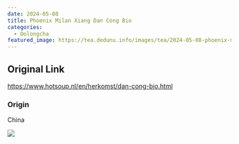 ```yaml
---
date: 2024-05-08
title: Phoenix Milan Xiang Dan Cong Bio
categories:
  - Oolongcha
featured_image: https://tea.dedunu.info/images/tea/2024-05-08-phoenix-milan-xian-dan-cong-1.jpeg
---
```


## Original Link

<https://www.hotsoup.nl/en/herkomst/dan-cong-bio.html>

### Origin

China

![](https://tea.dedunu.info/images/tea/2024-05-08-phoenix-milan-xian-dan-cong-2.jpeg)